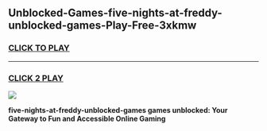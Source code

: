 
## Unblocked-Games-five-nights-at-freddy-unblocked-games-Play-Free-3xkmw
<h3>
<a href="https://premium76.site?title=five-nights-at-freddy-unblocked-games&ref=20M">CLICK TO PLAY</a></h3>
<hr>

<h3>
<a href="https://premium76.site?title=five-nights-at-freddy-unblocked-games&ref=20M">CLICK 2 PLAY</a>
  
</h3>

<a href="https://premium76.site?title=five-nights-at-freddy-unblocked-games&ref=19M"><img src="https://clearcache.store/games.png"></a>


**five-nights-at-freddy-unblocked-games games unblocked: Your Gateway to Fun and Accessible Online Gaming**
